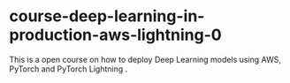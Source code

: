 # course-deep-learning-in-production-aws-lightning-0
This is a open course on how to deploy Deep Learning models using AWS, PyTorch and PyTorch Lightning .
